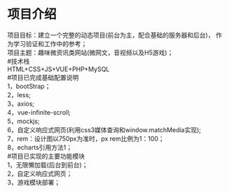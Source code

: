 # 项目介绍  
项目目标：建立一个完整的动态项目(前台为主，配合基础的服务器和后台)，
作为学习验证和工作中的参考；  
项目主题：趣味微资讯类网站(微网文，音视频以及H5游戏)；  
#技术栈  
HTML+CSS+JS+VUE+PHP+MySQL  
#项目已完成基础配置说明  
1，bootStrap；  
2，less;  
3，axios;  
4，vue-infinite-scroll;  
5，mockjs;  
6，自定义响应式网页(利用css3媒体查询和window.matchMedia实现);  
7，rem：设计图以750px为准时，px rem比例为1：100；  
8，echarts引用方法1；  
#项目已实现的主要功能模块  
1，无限懒加载(后台到前台)；  
2，自定义响应式网页；  
3，游戏模块部署；  
